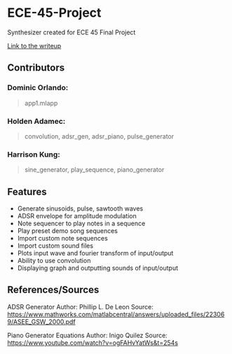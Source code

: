 # ECE-45-Project

Synthesizer created for ECE 45 Final Project

[Link to the writeup](https://docs.google.com/document/d/1Q8SJYe2-iq4O8vgneqVcoOJftZLQSdlxxON483gE5Ms/edit?usp=sharing)

## Contributors

### Dominic Orlando:
>app1.mlapp
### Holden Adamec:
>convolution, adsr_gen, adsr_piano, pulse_generator
### Harrison Kung:
>sine_generator, play_sequence, piano_generator

## Features

- Generate sinusoids, pulse, sawtooth waves
- ADSR envelope for amplitude modulation
- Note sequencer to play notes in a sequence 
- Play preset demo song sequences
- Import custom note sequences
- Import custom sound files
- Plots input wave and fourier transform of input/output
- Ability to use convolution
- Displaying graph and outputting sounds of input/output

## References/Sources

ADSR Generator
Author: Phillip L. De Leon
Source: https://www.mathworks.com/matlabcentral/answers/uploaded_files/223069/ASEE_GSW_2000.pdf

Piano Generator Equations
Author: Inigo Quilez
Source: https://www.youtube.com/watch?v=ogFAHvYatWs&t=254s
